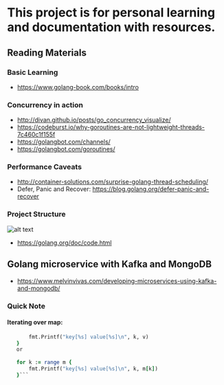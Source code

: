 # This project is for personal learning and documentation with resources. 

## Reading Materials

### Basic Learning
*  https://www.golang-book.com/books/intro

### Concurrency in action 
*  http://divan.github.io/posts/go_concurrency_visualize/
*  https://codeburst.io/why-goroutines-are-not-lightweight-threads-7c460c1f155f
*  https://golangbot.com/channels/
*  https://golangbot.com/goroutines/

### Performance Caveats 
*  http://container-solutions.com/surprise-golang-thread-scheduling/
* Defer, Panic and Recover: https://blog.golang.org/defer-panic-and-recover
### Project Structure

![alt text](https://github.com/nanofaroque/golang_basics/blob/master/project_structure.png)

* https://golang.org/doc/code.html

## Golang microservice with Kafka and MongoDB 
* https://www.melvinvivas.com/developing-microservices-using-kafka-and-mongodb/

### Quick Note
#### Iterating over map:
```for k, v := range m { 
       fmt.Printf("key[%s] value[%s]\n", k, v)
   }
   or
   
   for k := range m {
       fmt.Printf("key[%s] value[%s]\n", k, m[k])
   }```
   
   